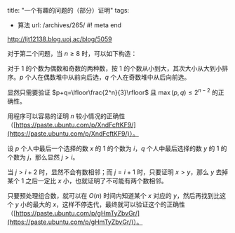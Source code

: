 title: "一个有趣的问题的（部分）证明"
tags:
  - 算法
url: /archives/265/
#! meta end

http://ljt12138.blog.uoj.ac/blog/5059

对于第二个问题，当 $n\ge 8$ 时，可以如下构造：

对于 $1$ 的个数为偶数和奇数的两种数，按 $1$ 的个数从小到大，其次大小从大到小排序。$p$ 个人在偶数堆中从前向后选，$q$ 个人在奇数堆中从后向前选。

显然只需要验证 $p+q=\lfloor\frac{2^n}{3}\rfloor$ 且 $\max(p,q)\le 2^{n-2}$ 的正确性。

用程序可以容易的证明 $n$ 较小情况的正确性（[https://paste.ubuntu.com/p/XndFcftKF9/](https://paste.ubuntu.com/p/XndFcftKF9/)）。

设 $p$ 个人中最后一个选择的数 $x$ 的 $1$ 的个数为 $i$，$q$ 个人中最后选择的数 $y$ 的 $1$ 的个数为 $j$，那么显然 $j>i$。

当 $j>i+2$ 时，显然不会有数相邻；而 $j=i+1$ 时，只要证明 $x>y$，那么 $y$ 去掉某个 $1$ 之后一定比 $x$ 小，也就证明了不可能有两个数相邻。

只要预处理组合数，就可以在 $O(n)$ 时间内知道某个 $x$ 对应的 $y$，然后再找到比这个 $y$ 小的最大的 $x$，这样不停迭代，最终就可以验证这个的正确性（[https://paste.ubuntu.com/p/gHmTyZbvGr/](https://paste.ubuntu.com/p/gHmTyZbvGr/)）。
